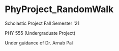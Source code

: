 # PhyProject_RandomWalk
Scholastic Project 
Fall Semester '21

PHY 555 (Undergraduate Project)

Under guidance of Dr. Arnab Pal 
